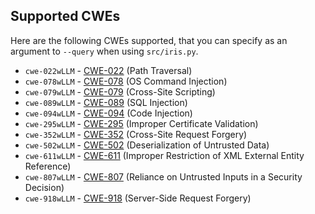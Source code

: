 ## Supported CWEs
Here are the following CWEs supported, that you can specify as an argument to `--query` when using `src/iris.py`. 

- `cwe-022wLLM` - [CWE-022](../../src/cwe-queries/cwe-022) (Path Traversal)
- `cwe-078wLLM` - [CWE-078](../../src/cwe-queries/cwe-078) (OS Command Injection)
- `cwe-079wLLM` - [CWE-079](../../src/cwe-queries/cwe-079) (Cross-Site Scripting)
- `cwe-089wLLM` - [CWE-089](../../src/cwe-queries/cwe-089) (SQL Injection)
- `cwe-094wLLM` - [CWE-094](../../src/cwe-queries/cwe-094) (Code Injection)
- `cwe-295wLLM` - [CWE-295](../../src/cwe-queries/cwe-295) (Improper Certificate Validation)
- `cwe-352wLLM` - [CWE-352](../../src/cwe-queries/cwe-352) (Cross-Site Request Forgery)
- `cwe-502wLLM` - [CWE-502](../../src/cwe-queries/cwe-502) (Deserialization of Untrusted Data)
- `cwe-611wLLM` - [CWE-611](../../src/cwe-queries/cwe-611) (Improper Restriction of XML External Entity Reference)
- `cwe-807wLLM` - [CWE-807](../../src/cwe-queries/cwe-807) (Reliance on Untrusted Inputs in a Security Decision)
- `cwe-918wLLM` - [CWE-918](../../src/cwe-queries/cwe-918) (Server-Side Request Forgery)

